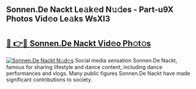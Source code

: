 ## Sonnen.De Nackt Le𝚊k𝚎d N𝚞𝚍es - Part-u9X Photos Vid𝚎o Le𝚊ks WsXI3

# <h2><a href="http://fb71atj.evod.top/?m=Sonnen.De+Nackt">🔗 👉🔴 Sonnen.De Nackt Vid𝚎o Ph𝚘t𝚘s</a></h2>

[![Sonnen.De Nackt N𝚞d𝚎s](https://i.imgur.com/8V9OHl7.gif)](http://fb71atj.evod.top/?m=Sonnen.De+Nackt)
Social media sensation Sonnen.De Nackt, famous for sharing lifestyle and dance content, including dance performances and vlogs. Many public figures Sonnen.De Nackt have made significant contributions to society. 
